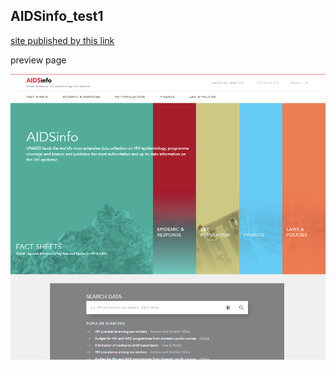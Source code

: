 ## AIDSinfo_test1

[site published by this link](https://alextheme.github.io/AIDSinfo_test1/)

preview page

![Image alt](https://github.com/alextheme/AIDSinfo_test1/blob/master/preview.png?raw=true "example page")
